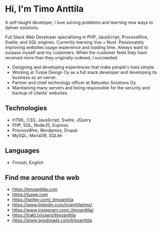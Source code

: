 # Hi, I'm Timo Anttila

A self-taught developer, I love solving problems and learning new ways to deliver solutions. 

Full Stack Web Developer specializing in PHP, JavaScript, ProcessWire, Svelte, and SQL engines. Currently learning Vue + Nuxt. Passionately improving websites usage experience and loading time. Always want to surpass myself and my customers. When the customer feels they have received more than they originally ordered, I succeeded.

- Designing and developing experiences that make people's lives simple.
- Working at Tuspe Design Oy as a full stack developer and developing its business as an owner.
- Partner and chief technology officer at Ratsukko Solutions Oy.
- Maintaining many servers and being responsible for the security and backup of clients’ websites.

## Technologies
- HTML, CSS, JavaScript, Svelte, JQuery
- PHP, SQL, NodeJS, Express
- ProcessWire, Wordpress, Drupal
- MySQL, MariaDB, SQLite

## Languages

- Finnish, English

## Find me around the web

- https://timoanttila.com
- https://tuspe.com
- https://twitter.com/_timoanttila
- https://www.linkedin.com/in/anttilatimo/
- https://www.instagram.com/_timoanttila/
- https://trakt.tv/users/timoanttila
- https://www.goodreads.com/timoanttila
